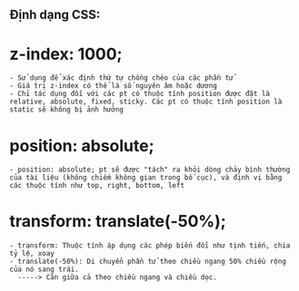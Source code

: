 ## Định dạng CSS:

  # z-index: 1000;
    - Sử dụng để xác định thứ tự chồng chéo của các phần tử
    - Giá trị z-index có thể là số nguyên âm hoặc dương
    - Chỉ tác dụng đối với các pt có thuộc tính position được đặt là relative, absolute, fixed, sticky. Các pt có thuộc tính position là static sẽ không bị ảnh hưởng

  # position: absolute;
    - position: absolute; pt sẽ được "tách" ra khỏi dòng chảy bình thường của tài liệu (không chiếm không gian trong bố cục), và định vị bằng các thuộc tính như top, right, bottom, left

  # transform: translate(-50%);
    - transform: Thuộc tính áp dụng các phép biến đổi như tịnh tiến, chia tỷ lệ, xoay
    - translate(-50%): Di chuyển phần tử theo chiều ngang 50% chiều rộng của nó sang trái.
      -----> Căn giữa cả theo chiều ngang và chiều dọc.




      